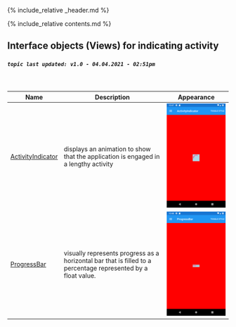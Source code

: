 {% include_relative _header.md %}

{% include_relative contents.md %}

Interface objects (Views) for indicating activity
------
##### `topic last updated: v1.0 - 04.04.2021 - 02:51pm`
<br /> 

| Name                                                         | Description                                                                                                   | Appearance                                                              |
|--------------------------------------------------------------|---------------------------------------------------------------------------------------------------------------|-------------------------------------------------------------------------|
| [ActivityIndicator](view-if-ind-activityindicator.md) | displays an animation to show that the application is engaged in a lengthy activity                           | <img src="./images/views/activityindicator-adr-styled.png" width="300"> |
| [ProgressBar](view-if-ind-progressbar.md)             | visually represents progress as a horizontal bar that is filled to a percentage represented by a float value. | <img src="./images/views/ProgressBar-adr-styled.png" width="300">       |
